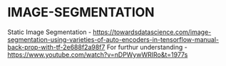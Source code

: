 # IMAGE-SEGMENTATION
Static Image Segmentation - https://towardsdatascience.com/image-segmentation-using-varieties-of-auto-encoders-in-tensorflow-manual-back-prop-with-tf-2e688f2a98f7
For furthur understanding - 
https://www.youtube.com/watch?v=nDPWywWRIRo&t=1977s
